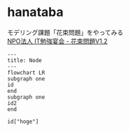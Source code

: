 # hanataba
モデリング課題「花束問題」をやってみる  
[NPO法人 IT勉強宴会 - 花束問題V1.2](https://www.benkyoenkai.org/contents/Bouquet1-2)

```mermaid
---
title: Node
---
flowchart LR
subgraph one
id
end
subgraph one
id2
end

id["hoge"]
  
```